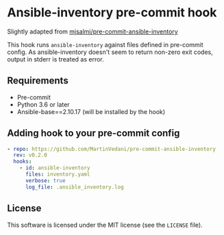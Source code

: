 # Ansible-inventory pre-commit hook

Slightly adapted from [mjsalmi/pre-commit-ansible-inventory](https://github.com/mjsalmi/pre-commit-ansible-inventory)

This hook runs `ansible-inventory` against files defined in pre-commit config. As ansible-inventory doesn't seem to return non-zero exit codes, output in stderr is treated as error.

## Requirements

* Pre-commit
* Python 3.6 or later
* Ansible-base==2.10.17 (will be installed by the hook)

## Adding hook to your pre-commit config

```yaml
- repo: https://github.com/MartinVedani/pre-commit-ansible-inventory
  rev: v0.2.0
  hooks:
    - id: ansible-inventory
      files: inventory.yaml
      verbose: true
      log_file: .ansible_inventory.log
```

## License

This software is licensed under the MIT license (see the `LICENSE` file).
